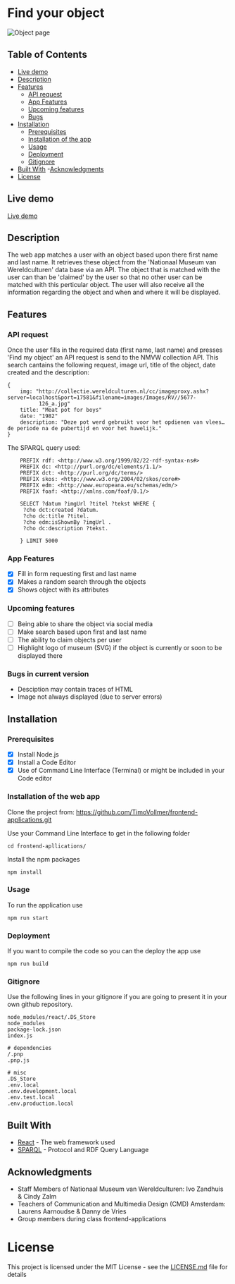 # Find your object

![Object page](https://user-images.githubusercontent.com/14195114/67972637-5eff2800-fc0f-11e9-9802-104d22060551.png
)

## Table of Contents
- [Live demo](#Live-demo)
- [Description](#Description)
- [Features](#Features)
  - [API request](#API-request)
  - [App Features](#App-Features)
  - [Upcoming features](#Upcoming-features)
  - [Bugs](#Bugs-in-current-version)
- [Installation](#Installation)
  - [Prerequisites](#Prerequisites)
  - [Installation of the app](#Installation-of-the-web-app)
  - [Usage](#Usage)
  - [Deployment](#Deployment) 
  - [Gitignore](#Gitignore)
- [Built With](#Built-With)
-[Acknowledgments](#Acknowledgments)
- [License](#License)
  
## Live demo

[Live demo](https://github.com/TimoVollmer/frontend-applications.git)

## Description 
The web app matches a user with an object based upon there first name and last name. It retrieves these object from the 'Nationaal Museum van Wereldculturen' data base via an API. The object that is matched with the user can than be 'claimed' by the user so that no other user can be matched with this perticular object. The user will also receive all the information regarding the object and when and where it will be displayed. 

## Features 

### API request

Once the user fills in the required data (first name, last name) and presses 'Find my object' an API request is send to the NMVW collection API. This search cantains the following request, image url, title of the object, date created and the description:

```
{
    img: "http://collectie.wereldculturen.nl/cc/imageproxy.ashx?server=localhost&port=17581&filename=images/Images/RV//5677-   
          126_a.jpg"
    title: "Meat pot for boys"
    date: "1982"
    description: "Deze pot werd gebruikt voor het opdienen van vlees… de periode na de pubertijd en voor het huwelijk."
}
```

The SPARQL query used:

```SPARQL
    PREFIX rdf: <http://www.w3.org/1999/02/22-rdf-syntax-ns#>
    PREFIX dc: <http://purl.org/dc/elements/1.1/>
    PREFIX dct: <http://purl.org/dc/terms/>
    PREFIX skos: <http://www.w3.org/2004/02/skos/core#>
    PREFIX edm: <http://www.europeana.eu/schemas/edm/>
    PREFIX foaf: <http://xmlns.com/foaf/0.1/>
    
    SELECT ?datum ?imgUrl ?titel ?tekst WHERE {
     ?cho dct:created ?datum.
     ?cho dc:title ?titel.
     ?cho edm:isShownBy ?imgUrl .
     ?cho dc:description ?tekst.
      
    } LIMIT 5000  
```

### App Features 

- [x] Fill in form requesting first and last name 
- [x] Makes a random search through the objects
- [x] Shows object with its attributes

### Upcoming features

- [ ] Being able to share the object via social media
- [ ] Make search based upon first and last name
- [ ] The ability to claim objects per user
- [ ] Highlight logo of museum (SVG) if the object is currently or soon to be displayed there

### Bugs in current version

- Desciption may contain traces of HTML
- Image not always displayed (due to server errors)

## Installation 

### Prerequisites

- [x] Install Node.js
- [x] Install a Code Editor
- [x] Use of Command Line Interface (Terminal) or might be included in your Code editor

### Installation of the web app

Clone the project from: https://github.com/TimoVollmer/frontend-applications.git

Use your Command Line Interface to get in the following folder
```
cd frontend-apllications/
```
Install the npm packages
```
npm install
```

### Usage 

To run the application use
```
npm run start
```

### Deployment

If you want to compile the code so you can the deploy the app use
```
npm run build
```

### Gitignore
Use the following lines in your gitignore if you are going to present it in your own github repository.
```
node_modules/react/.DS_Store
node_modules
package-lock.json
index.js

# dependencies
/.pnp
.pnp.js

# misc
.DS_Store
.env.local
.env.development.local
.env.test.local
.env.production.local

```

## Built With

* [React](https://reactjs.org) - The web framework used
* [SPARQL](https://en.wikipedia.org/wiki/SPARQL) - Protocol and RDF Query Language

## Acknowledgments
* Staff Members of Nationaal Museum van Wereldculturen: Ivo Zandhuis & Cindy Zalm
* Teachers of Communication and Multimedia Design (CMD) Amsterdam: Laurens Aarnoudse & Danny de Vries
* Group members during class frontend-applications 

# License

This project is licensed under the MIT License - see the [LICENSE.md](LICENSE.md) file for details


